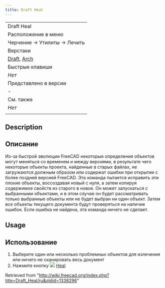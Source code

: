 ```yaml
---
title: Draft Heal
---
```

|  |
| --- |
| Draft Heal |
| Расположение в меню |
| Черчение → Утилиты → Лечить |
| Верстаки |
| [Draft](/Draft_Workbench/ru "Draft Workbench/ru"), [Arch](/Arch_Workbench/ru "Arch Workbench/ru") |
| Быстрые клавиши |
| *Нет* |
| Представлено в версии |
| - |
| См. также |
| *Нет* |
|  |

## Description

## Описание

Из-за быстрой эволюции FreeCAD некоторые определения объектов могут меняться со временем и между версиями, в результате чего некоторые объекты проекта, найденные в старых файлах, не загружаются должным образом или содержат ошибки при открытии с более поздней версией FreeCAD. Эта команда пытается исправить эти плохие объекты, воссоздавая новый с нуля, а затем копируя содержимое свойств из старого в новое. Он может запускаться с выбранными объектами, и в этом случае он будет рассматривать только выбранные объекты или не будет выбран ни один объект. Затем все объекты текущего документа будут проверяться на наличие ошибок. Если ошибка не найдена, эта команда ничего не сделает.

## Usage

## Использование

1. Выберите один или несколько проблемных объектов для излечения или ничего не сканировать весь документ
2. Нажмите кнопку ![](/images/Draft_Heal.png) [Heal](/Draft_Heal "Draft Heal")

Retrieved from "<http://wiki.freecad.org/index.php?title=Draft_Heal/ru&oldid=1338296>"